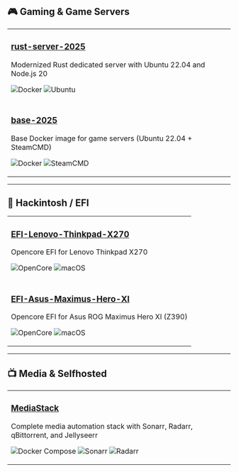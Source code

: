 ## 🎮 Gaming & Game Servers

<table>
<tr>
<td width="100%">

### [rust-server-2025](https://github.com/AngelMartinezDevops/rust-server-2025)
Modernized Rust dedicated server with Ubuntu 22.04 and Node.js 20

![Docker](https://img.shields.io/badge/Docker-2496ED?style=flat&logo=docker&logoColor=white)
![Ubuntu](https://img.shields.io/badge/Ubuntu_22.04-E95420?style=flat&logo=ubuntu&logoColor=white)

</td>
</tr>
<tr>
<td width="100%">

### [base-2025](https://github.com/AngelMartinezDevops/base-2025)
Base Docker image for game servers (Ubuntu 22.04 + SteamCMD)

![Docker](https://img.shields.io/badge/Docker-2496ED?style=flat&logo=docker&logoColor=white)
![SteamCMD](https://img.shields.io/badge/SteamCMD-000000?style=flat&logo=steam&logoColor=white)

</td>
</tr>
</table>

---

## 🍎 Hackintosh / EFI

<table>
<tr>
<td width="100%">

### [EFI-Lenovo-Thinkpad-X270](https://github.com/AngelMartinezDevops/EFI-Lenovo-Thinkpad-X270)
Opencore EFI for Lenovo Thinkpad X270

![OpenCore](https://img.shields.io/badge/OpenCore-1.0.0-blue)
![macOS](https://img.shields.io/badge/macOS-Ventura-brightgreen?logo=apple)

</td>
</tr>
<tr>
<td width="100%">

### [EFI-Asus-Maximus-Hero-XI](https://github.com/AngelMartinezDevops/EFI-Asus-Maximus-Hero-XI)
Opencore EFI for Asus ROG Maximus Hero XI (Z390)

![OpenCore](https://img.shields.io/badge/OpenCore-1.0.0-blue)
![macOS](https://img.shields.io/badge/macOS-Ventura-brightgreen?logo=apple)

</td>
</tr>
</table>

---

## 📺 Media & Selfhosted

<table>
<tr>
<td width="100%">

### [MediaStack](https://github.com/AngelMartinezDevops/MediaStack)
Complete media automation stack with Sonarr, Radarr, qBittorrent, and Jellyseerr

![Docker Compose](https://img.shields.io/badge/Docker_Compose-2496ED?style=flat&logo=docker&logoColor=white)
![Sonarr](https://img.shields.io/badge/Sonarr-35C5F4?style=flat)
![Radarr](https://img.shields.io/badge/Radarr-FFC230?style=flat)

</td>
</tr>
</table>
